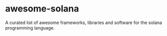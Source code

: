 # awesome-solana
A curated list of awesome frameworks, libraries and software for the solana programming language.
